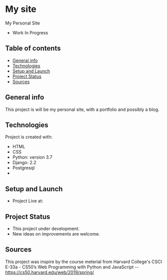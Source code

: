# My site
My Personal Site
* Work In Progress

## Table of contents
* [General info](#general-info)
* [Technologies](#technologies)
* [Setup and Launch](#setup-and-launch)
* [Project Status](#project-status) 
* [Sources](#sources)

## General info
This project is will be my personal site, with a portfolio and possibly a blog.
	
## Technologies
Project is created with:
* HTML
* CSS
* Python: version 3.7
* Django: 2.2
* Postgresql
* 

## Setup and Launch
* Project Live at: 

## Project Status
* This project under development. 
* New ideas on improvements are welcome.  


## Sources
This project was inspire by the course meterial from Harvard College's CSCI E-33a - CS50’s Web Programming with Python and JavaScript -- https://cs50.harvard.edu/web/2019/spring/
